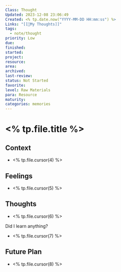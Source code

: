 ```yaml
---
Class: Thought
Updated: 2023-12-08 23:06:49
Created: <% tp.date.now("YYYY-MM-DD HH:mm:ss") %>
Links: "[[💭My Thoughts]]"
tags:
  - note/thought
priority: Low
due: 
finished: 
started: 
project: 
resource: 
area: 
archived: 
last-review: 
status: Not Started
favorite: 
level: Raw Materials
para: Resource
maturity: 
categories: memories
---
```



# <% tp.file.title %>
## Context

- <% tp.file.cursor(4) %>

## Feelings

- <% tp.file.cursor(5) %>

## Thoughts

- <% tp.file.cursor(6) %>

Did I learn anything?

- <% tp.file.cursor(7) %>

## Future Plan

- <% tp.file.cursor(8) %>
